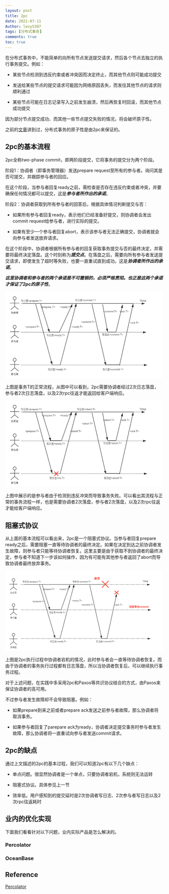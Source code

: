 ```yaml
---
layout: post
title: 2pc
date: 2021-07-11
Author: levy5307
tags: [分布式事务]
comments: true
toc: true
---
```


在分布式事务中，不能简单的向所有节点发送提交请求，然后各个节点去独立的执行事务提交。例如：

- 某些节点检测到违反约束或者冲突因而决定终止，而其他节点则可能成功提交

- 发送给某些节点的提交请求可能因为网络原因丢失，而发往其他节点的请求则顺利通过

- 某些节点可能在日志记录写入之前发生崩溃，然后再恢复时回滚，而其他节点成功提交

因为部分节点提交成功、而其他一些节点提交失败的情况，将会破坏原子性。

之前的[文章](https://levy5307.github.io/blog/distributed-transaction/)讲到过，分布式事务的原子性是由2pc来保证的。

## 2pc的基本流程

2pc全称two-phase commit，即两阶段提交，它将事务的提交分为两个阶段。

阶段1：协调者（即事务管理器）发送prepare request至所有的参与者。询问其是否可提交，并跟踪参与者的回应。

在这个阶段，当参与者回复ready之前，需检查是否存在违反约束或者冲突，并要确保任何情况都可以提交，这是***参与者所作出的承诺***。

阶段2：协调者获取到所有参与者的回答后，根据具体情况判断提交与否：

- 如果所有参与者回复ready，表示他们已经准备好提交，则协调者会发出commit request给参与者，进行实际的提交。

- 如果有至少一个参与者回复abort，表示该参与者无法正确提交，协调者就会向参与者发送放弃请求。

在这个阶段中，协调者根据所有参与者的回复获取事务提交与否的最终决定，并需要将最终决定落盘。这个时刻称为***提交点***。在落盘之后，需要向所有参与者发送提交请求，即使发生了超时等失败，也要一直重试直到成功。这是***协调者所作出的承诺***。

***这里协调者和参与者的两个承诺是不可撤销的，必须严格贯彻。也正是这两个承诺才保证了2pc的原子性***。

![事务T正常流程](../images/2pc-normal.png)

上图是事务T的正常流程，从图中可以看到，2pc需要协调者经过2次日志落盘，参与者2次日志落盘，以及2次rpc往返才能返回给客户端响应。

![事务T失败流程](../images/2pc-abnormal.png)

上图中展示的是参与者由于检测到违反冲突而导致事务失败。可以看出其流程与正常的事务流程一样，也是需要协调者2次落盘，参与者2次落盘，以及2次rpc往返才能给客户端响应。

## 阻塞式协议

从上面的基本流程可以看出来，2pc是一个阻塞式协议。当参与者回复prepare ready之后，需要阻塞一直等待协调者的最终决定。如果在决定到达之前协调者发生故障，则参与者只能等待协调者恢复。这里主要是由于获取不到协调者的最终决定，参与者不知道下一步该如何操作，因为有可能有其他参与者返回了abort而导致协调者最终放弃事务。

![](../images/2pc-coordinator-crash.png)

上图是2pc执行过程中协调者宕机的情况，此时参与者会一直等待协调者恢复。而由于协调者的事务执行过程都有日志落盘，所以当协调者恢复后，可以继续执行事务过程。

对于上述问题，在实践中多采用2pc和Paxos等共识协议结合的方式，由Paxos来保证协调者的高可用。

不过参与者发生故障却不会导致阻塞。例如：

- 如果prepare到来之前或者prepare ack发送之前参与者故障，那么协调者将取消事务。

- 如果参与者回复了parepare ack为ready，协调者决定提交事务时参与者发生故障，那么协调者将一直重试向参与者发送commit请求。

## 2pc的缺点

通过上文描述的2pc的基本过程，我们可以知道2pc有以下几个缺点：

- 单点问题。很显然协调者是一个单点，只要协调者宕机，系统则无法运转

- 阻塞式协议。具体参见上一节

- 效率低。用户感知到的提交延时是2次协调者写日志、2次参与者写日志以及2次rpc往返耗时

## 业内的优化实现

下面我们看看针对以下问题，业内实际产品是怎么解决的。

### Percolator

### OceanBase

## Reference

[Percolator](https://levy5307.github.io/blog/percolator/)



